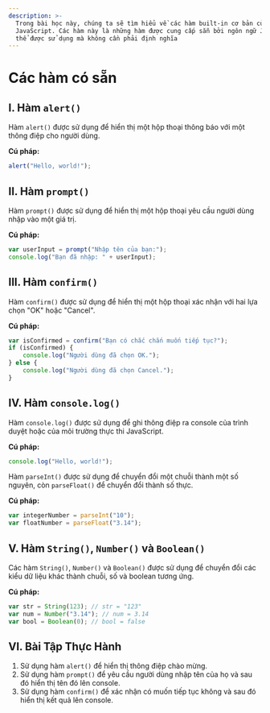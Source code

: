 ```yaml
---
description: >-
  Trong bài học này, chúng ta sẽ tìm hiểu về các hàm built-in cơ bản của
  JavaScript. Các hàm này là những hàm được cung cấp sẵn bởi ngôn ngữ JS và có
  thể được sử dụng mà không cần phải định nghĩa
---
```


# Các hàm có sẵn

## I. Hàm `alert()`

Hàm `alert()` được sử dụng để hiển thị một hộp thoại thông báo với một thông điệp cho người dùng.

**Cú pháp:**

```javascript
alert("Hello, world!");
```

## II. Hàm `prompt()`

Hàm `prompt()` được sử dụng để hiển thị một hộp thoại yêu cầu người dùng nhập vào một giá trị.

**Cú pháp:**

```javascript
var userInput = prompt("Nhập tên của bạn:");
console.log("Bạn đã nhập: " + userInput);
```

## III. Hàm `confirm()`

Hàm `confirm()` được sử dụng để hiển thị một hộp thoại xác nhận với hai lựa chọn "OK" hoặc "Cancel".

**Cú pháp:**

```javascript
var isConfirmed = confirm("Bạn có chắc chắn muốn tiếp tục?");
if (isConfirmed) {
    console.log("Người dùng đã chọn OK.");
} else {
    console.log("Người dùng đã chọn Cancel.");
}
```

## IV. Hàm `console.log()`

Hàm `console.log()` được sử dụng để ghi thông điệp ra console của trình duyệt hoặc của môi trường thực thi JavaScript.

**Cú pháp:**

```javascript
console.log("Hello, world!");
```

Hàm `parseInt()` được sử dụng để chuyển đổi một chuỗi thành một số nguyên, còn `parseFloat()` để chuyển đổi thành số thực.

**Cú pháp:**

```javascript
var integerNumber = parseInt("10");
var floatNumber = parseFloat("3.14");
```

## V. Hàm `String()`, `Number()` và `Boolean()`

Các hàm `String()`, `Number()` và `Boolean()` được sử dụng để chuyển đổi các kiểu dữ liệu khác thành chuỗi, số và boolean tương ứng.

**Cú pháp:**

```javascript
var str = String(123); // str = "123"
var num = Number("3.14"); // num = 3.14
var bool = Boolean(0); // bool = false
```

## VI. Bài Tập Thực Hành

1. Sử dụng hàm `alert()` để hiển thị thông điệp chào mừng.
2. Sử dụng hàm `prompt()` để yêu cầu người dùng nhập tên của họ và sau đó hiển thị tên đó lên console.
3. Sử dụng hàm `confirm()` để xác nhận có muốn tiếp tục không và sau đó hiển thị kết quả lên console.
